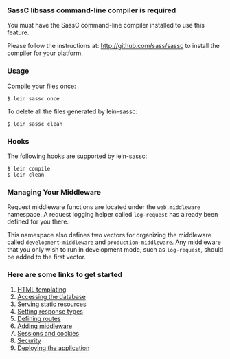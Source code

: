 
<div class="bs-callout bs-callout-danger">

### SassC libsass command-line compiler is required

You must have the SassC command-line compiler installed to use this feature.

Please follow the instructions at: <a href="http://github.com/sass/sassc">http://github.com/sass/sassc</a>
to install the compiler for your platform.

### Usage
Compile your files once:
```
$ lein sassc once
```

To delete all the files generated by lein-sassc:
```
$ lein sassc clean
```

### Hooks
The following hooks are supported by lein-sassc:
```
$ lein compile
$ lein clean
```

</div>

### Managing Your Middleware

Request middleware functions are located under the `web.middleware` namespace.
A request logging helper called `log-request` has already been defined for you there.

This namespace also defines two vectors for organizing the middleware called `development-middleware` and `production-middleware`.
Any middleware that you only wish to run in development mode, such as `log-request`, should be added to the first vector.

### Here are some links to get started

1. [HTML templating](http://www.luminusweb.net/docs/html_templating.md)
2. [Accessing the database](http://www.luminusweb.net/docs/database.md)
3. [Serving static resources](http://www.luminusweb.net/docs/static_resources.md)
4. [Setting response types](http://www.luminusweb.net/docs/responses.md)
5. [Defining routes](http://www.luminusweb.net/docs/routes.md)
6. [Adding middleware](http://www.luminusweb.net/docs/middleware.md)
7. [Sessions and cookies](http://www.luminusweb.net/docs/sessions_cookies.md)
8. [Security](http://www.luminusweb.net/docs/security.md)
9. [Deploying the application](http://www.luminusweb.net/docs/deployment.md)
